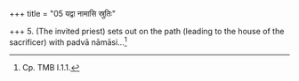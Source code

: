 +++
title = "05 यद्वा नामासि स्रुतिः"

+++
5. (The invited priest) sets out on the path (leading to the house of the sacrificer) with padvā nāmāsi...[^1]


[^1]: Cp. TMB I.1.1.  
